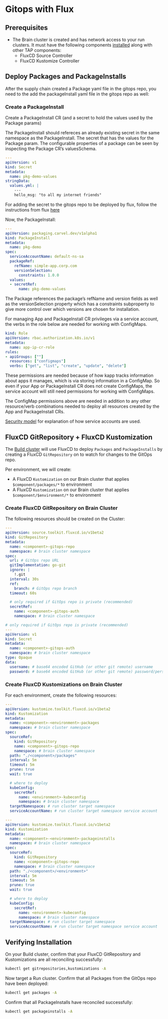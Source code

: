 # Gitops with Flux

## Prerequisites

 - The Brain cluster is created and has network access to your run clusters. It must have the following components [installed](https://fluxcd.io/flux/installation/#dev-install) along with other TAP components:
   - FluxCD Source Controller
   - FluxCD Kustomize Controller

## Deploy Packages and PackageInstalls

After the supply chain created a Package yaml file in the gitops repo, you need to the add the packageInstall yaml file in the gitops repo as well:

### Create a PackageInstall

Create a PackageInstall CR (and a secret to hold the values used by the Package params)

The PackageInstall should refereces an already existing secret in the same namespace as the PackageInstall. The secret that has the values for the Package param. The configurable properties of a package can be seen by inspecting the Package CR’s valuesSchema.

```yaml
---
apiVersion: v1
kind: Secret
metadata:
  name: pkg-demo-values
stringData:
  values.yml: |
    ---
    hello_msg: "to all my internet friends"
```
For adding the secret to the gitops repo to be deployed by flux, follow the instructions from flux [here](https://fluxcd.io/flux/security/secrets-management/)

Now, the PackageInstall:

```yaml
---
apiVersion: packaging.carvel.dev/v1alpha1
kind: PackageInstall
metadata:
  name: pkg-demo
spec:
  serviceAccountName: default-ns-sa
  packageRef:
    refName: simple-app.corp.com
    versionSelection:
      constraints: 1.0.0
  values:
  - secretRef:
      name: pkg-demo-values
```

The Package references the package’s refName and version fields as well as the versionSelection property which has a constraints subproperty to give more control over which versions are chosen for installation.

For managing App and PackageInstall CR privileges via a service account, the verbs in the role below are needed for working with ConfigMaps.
```yaml
kind: Role
apiVersion: rbac.authorization.k8s.io/v1
metadata:
  name: app-ip-cr-role
rules:
- apiGroups: [""]
  resources: ["configmaps"]
  verbs: ["get", "list", "create", "update", "delete"]
```

These permissions are needed because of how kapp tracks information about apps it manages, which is via storing information in a ConfigMap. So even if your App or PackageInstall CR does not create ConfigMaps, the service account will still need permissions for working with ConfigMaps.

The ConfigMap permissions above are needed in addition to any other resource/verb combinations needed to deploy all resources created by the App and PackageInstall CRs.

[Security model](https://carvel.dev/kapp-controller/docs/v0.43.2/security-model/) for explanation of how service accounts are used.

## FluxCD GitRepository + FluxCD Kustomization

The [Build cluster](../multicluster/installing-multicluster.hbs.md#install-build-cluster) will use FluxCD to deploy `Packages` and `PackageInstalls` by creating a FluxCD `GitRepository`
on to watch for changes to the GitOps repo.

Per environment, we will create:
- A FluxCD `Kustomization` on our Brain cluster that applies `$component/packages/*` to environment
- A FluxCD `Kustomization` on our Brain cluster that applies `$component/$environment/*` to environment

### Create FluxCD GitRepository on Brain Cluster

The following resources should be created on the Cluster:

```yaml
---
apiVersion: source.toolkit.fluxcd.io/v1beta2
kind: GitRepository
metadata:
  name: <component>-gitops-repo
  namespace: # brain cluster namespace
spec:
  url: # GitOps repo URL
  gitImplementation: go-git
  ignore: |
    !.git
  interval: 30s
  ref:
    branch: # GitOps repo branch
  timeout: 60s

  # only required if GitOps repo is private (recommended)
  secretRef:
    name: <component>-gitops-auth
    namespace: # brain cluster namespace

# only required if GitOps repo is private (recommended)
---
apiVersion: v1
kind: Secret
metadata:
  name: <component>-gitops-auth
  namespace: # brain cluster namespace
type: Opaque
data:
  username: # base64 encoded GitHub (or other git remote) username
  password: # base64 encoded GitHub (or other git remote) password/personal access token
```

### Create FluxCD Kustomizations on Brain Cluster

For each environment, create the following resources:

```yaml
---
apiVersion: kustomize.toolkit.fluxcd.io/v1beta2
kind: Kustomization
metadata:
  name: <component>-<environment>-packages
  namespace: # brain cluster namespace
spec:
  sourceRef:
    kind: GitRepository
    name: <component>-gitops-repo
    namespace: # brain cluster namespace
  path: "./<component>/packages"
  interval: 5m
  timeout: 5m
  prune: true
  wait: true

  # where to deploy
  kubeConfig:
    secretRef:
      name: <environment>-kubeconfig
      namespace: # brain cluster namespace
  targetNamespace: # run cluster target namespace
  serviceAccountName: # run cluster target namespace service account

---
apiVersion: kustomize.toolkit.fluxcd.io/v1beta2
kind: Kustomization
metadata:
  name: <component>-<environment>-packageinstalls
  namespace: # brain cluster namespace
spec:
  sourceRef:
    kind: GitRepository
    name: <component>-gitops-repo
    namespace: # brain cluster namespace
  path: "./<component>/<environment>"
  interval: 5m
  timeout: 5m
  prune: true
  wait: true

  # where to deploy
  kubeConfig:
    secretRef:
      name: <environment>-kubeconfig
      namespace: # brain cluster namespace
  targetNamespace: # run cluster target namespace
  serviceAccountName: # run cluster target namespace service account
```

## Verifying Installation

On your Build cluster, confirm that your FluxCD GitRepository and Kustomizations are all reconciling successfully:

```sh
kubectl get gitrepositories,kustomizations -A
```

Now target a Run cluster. Confirm that all Packages from the GitOps repo have been deployed:

```sh
kubectl get packages -A
```

Confirm that all PackageInstalls have reconciled successfully:

```sh
kubectl get packageinstalls -A
```
